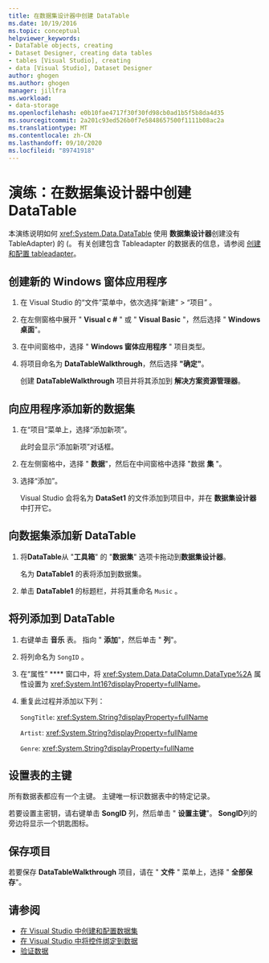 ```yaml
---
title: 在数据集设计器中创建 DataTable
ms.date: 10/19/2016
ms.topic: conceptual
helpviewer_keywords:
- DataTable objects, creating
- Dataset Designer, creating data tables
- tables [Visual Studio], creating
- data [Visual Studio], Dataset Designer
author: ghogen
ms.author: ghogen
manager: jillfra
ms.workload:
- data-storage
ms.openlocfilehash: e0b10fae4717f30f30fd98cb0ad1b5f5b8da4d35
ms.sourcegitcommit: 2a201c93ed526b0f7e5848657500f1111b08ac2a
ms.translationtype: MT
ms.contentlocale: zh-CN
ms.lasthandoff: 09/10/2020
ms.locfileid: "89741918"
---
```

# <a name="walkthrough-create-a-datatable-in-the-dataset-designer"></a>演练：在数据集设计器中创建 DataTable

本演练说明如何 <xref:System.Data.DataTable> 使用 **数据集设计器**创建没有 TableAdapter) 的 (。 有关创建包含 Tableadapter 的数据表的信息，请参阅 [创建和配置 tableadapter](../data-tools/create-and-configure-tableadapters.md)。

## <a name="create-a-new-windows-forms-application"></a>创建新的 Windows 窗体应用程序

1. 在 Visual Studio 的“文件”菜单中，依次选择“新建” > “项目”    。

2. 在左侧窗格中展开 " **Visual c #** " 或 " **Visual Basic** "，然后选择 " **Windows 桌面**"。

3. 在中间窗格中，选择 " **Windows 窗体应用程序** " 项目类型。

4. 将项目命名为 **DataTableWalkthrough**，然后选择 **"确定"**。

     创建 **DataTableWalkthrough** 项目并将其添加到 **解决方案资源管理器**。

## <a name="add-a-new-dataset-to-the-application"></a>向应用程序添加新的数据集

1. 在“项目”菜单上，选择“添加新项”。

     此时会显示“添加新项”对话框。

2. 在左侧窗格中，选择 " **数据**"，然后在中间窗格中选择 "数据 **集** "。

3. 选择“添加”。

     Visual Studio 会将名为 **DataSet1** 的文件添加到项目中，并在 **数据集设计器**中打开它。

## <a name="add-a-new-datatable-to-the-dataset"></a>向数据集添加新 DataTable

1. 将**DataTable**从 "**工具箱**" 的 "**数据集**" 选项卡拖动到**数据集设计器**。

     名为 **DataTable1** 的表将添加到数据集。

2. 单击 **DataTable1** 的标题栏，并将其重命名 `Music` 。

## <a name="add-columns-to-the-datatable"></a>将列添加到 DataTable

1. 右键单击 **音乐** 表。 指向 " **添加**"，然后单击 " **列**"。

2. 将列命名为 `SongID` 。

3. 在“属性” **** 窗口中，将 <xref:System.Data.DataColumn.DataType%2A> 属性设置为 <xref:System.Int16?displayProperty=fullName>。

4. 重复此过程并添加以下列：

     `SongTitle`: <xref:System.String?displayProperty=fullName>

     `Artist`: <xref:System.String?displayProperty=fullName>

     `Genre`: <xref:System.String?displayProperty=fullName>

## <a name="set-the-primary-key-for-the-table"></a>设置表的主键

所有数据表都应有一个主键。 主键唯一标识数据表中的特定记录。

若要设置主密钥，请右键单击 **SongID** 列，然后单击 " **设置主键**"。 **SongID**列的旁边将显示一个钥匙图标。

## <a name="save-your-project"></a>保存项目

若要保存 **DataTableWalkthrough** 项目，请在 " **文件** " 菜单上，选择 " **全部保存**"。

## <a name="see-also"></a>请参阅

- [在 Visual Studio 中创建和配置数据集](../data-tools/create-and-configure-datasets-in-visual-studio.md)
- [在 Visual Studio 中将控件绑定到数据](../data-tools/bind-controls-to-data-in-visual-studio.md)
- [验证数据](../data-tools/validate-data-in-datasets.md)
